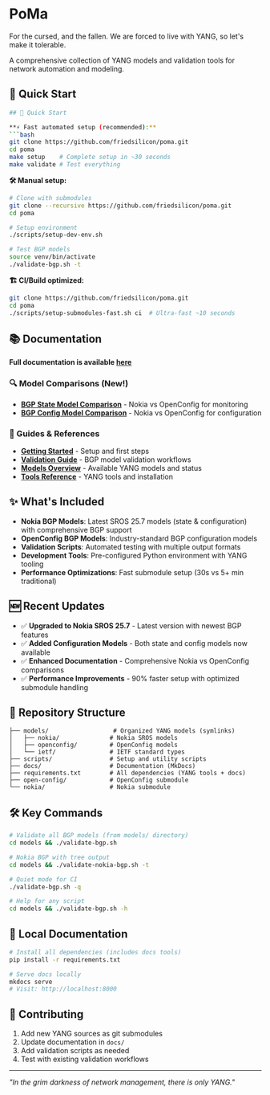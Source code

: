 # PoMa

For the cursed, and the fallen. We are forced to live with YANG, so let's make it tolerable.

A comprehensive collection of YANG models and validation tools for network automation and modeling.

## 🚀 Quick Start

```bash
## 🚀 Quick Start

**⚡ Fast automated setup (recommended):**
```bash
git clone https://github.com/friedsilicon/poma.git
cd poma
make setup    # Complete setup in ~30 seconds
make validate # Test everything
```

**🛠️ Manual setup:**
```bash
# Clone with submodules
git clone --recursive https://github.com/friedsilicon/poma.git
cd poma

# Setup environment  
./scripts/setup-dev-env.sh

# Test BGP models
source venv/bin/activate
./validate-bgp.sh -t
```

**🏗️ CI/Build optimized:**
```bash
git clone https://github.com/friedsilicon/poma.git
cd poma
./scripts/setup-submodules-fast.sh ci  # Ultra-fast ~10 seconds
```

## 📚 Documentation

**Full documentation is available [here](https://friedsilicon.github.io/poma)**

### 🔍 Model Comparisons (New!)
- **[BGP State Model Comparison](docs/models/bgp-state-comparison.md)** - Nokia vs OpenConfig for monitoring
- **[BGP Config Model Comparison](docs/models/bgp-config-comparison.md)** - Nokia vs OpenConfig for configuration

### 📖 Guides & References
- **[Getting Started](docs/getting-started/quick-start.md)** - Setup and first steps
- **[Validation Guide](docs/user-guide/validation.md)** - BGP model validation workflows  
- **[Models Overview](docs/models/index.md)** - Available YANG models and status
- **[Tools Reference](docs/reference/yang-tools.md)** - YANG tools and installation

## ✨ What's Included

- **Nokia BGP Models**: Latest SROS 25.7 models (state & configuration) with comprehensive BGP support
- **OpenConfig BGP Models**: Industry-standard BGP configuration models
- **Validation Scripts**: Automated testing with multiple output formats  
- **Development Tools**: Pre-configured Python environment with YANG tooling
- **Performance Optimizations**: Fast submodule setup (30s vs 5+ min traditional)

## 🆕 Recent Updates

- ✅ **Upgraded to Nokia SROS 25.7** - Latest version with newest BGP features
- ✅ **Added Configuration Models** - Both state and config models now available
- ✅ **Enhanced Documentation** - Comprehensive Nokia vs OpenConfig comparisons
- ✅ **Performance Improvements** - 90% faster setup with optimized submodule handling

## 📁 Repository Structure

```
├── models/                  # Organized YANG models (symlinks)
│   ├── nokia/              # Nokia SROS models
│   ├── openconfig/         # OpenConfig models
│   └── ietf/               # IETF standard types
├── scripts/                # Setup and utility scripts
├── docs/                   # Documentation (MkDocs)
├── requirements.txt        # All dependencies (YANG tools + docs)
├── open-config/            # OpenConfig submodule
└── nokia/                  # Nokia submodule
```

## 🛠️ Key Commands

```bash
# Validate all BGP models (from models/ directory)
cd models && ./validate-bgp.sh

# Nokia BGP with tree output
cd models && ./validate-nokia-bgp.sh -t

# Quiet mode for CI
./validate-bgp.sh -q

# Help for any script
cd models && ./validate-bgp.sh -h
```

## 📖 Local Documentation

```bash
# Install all dependencies (includes docs tools)
pip install -r requirements.txt

# Serve docs locally
mkdocs serve
# Visit: http://localhost:8000
```

## 🤝 Contributing

1. Add new YANG sources as git submodules
2. Update documentation in `docs/`
3. Add validation scripts as needed
4. Test with existing validation workflows

---

*"In the grim darkness of network management, there is only YANG."*
